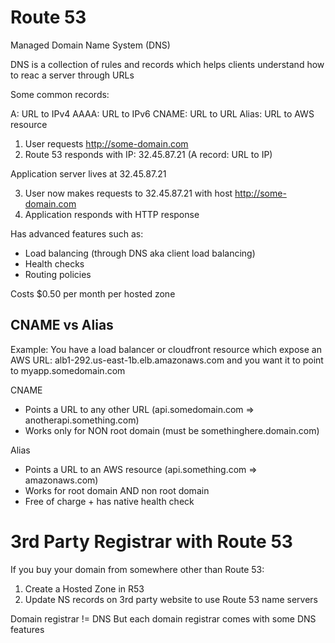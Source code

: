 # Route 53

Managed Domain Name System (DNS)

DNS is a collection of rules and records which helps clients understand how to reac a server through URLs

Some common records:

A: URL to IPv4
AAAA: URL to IPv6
CNAME: URL to URL
Alias: URL to AWS resource


1. User requests http://some-domain.com
2. Route 53 responds with IP: 32.45.87.21 (A record: URL to IP)

Application server lives at 32.45.87.21

3. User now makes requests to 32.45.87.21 with host http://some-domain.com
4. Application responds with HTTP response

Has advanced features such as:
- Load balancing (through DNS aka client load balancing)
- Health checks
- Routing policies

Costs $0.50 per month per hosted zone

## CNAME vs Alias

Example:
You have a load balancer or cloudfront resource which expose an AWS URL: alb1-292.us-east-1b.elb.amazonaws.com and you want it to point to myapp.somedomain.com

CNAME
- Points a URL to any other URL (api.somedomain.com => anotherapi.something.com)
- Works only for NON root domain (must be somethinghere.domain.com)

Alias
- Points a URL to an AWS resource (api.something.com => amazonaws.com)
- Works for root domain AND non root domain
- Free of charge + has native health check 

# 3rd Party Registrar with Route 53

If you buy your domain from somewhere other than Route 53:
1. Create a Hosted Zone in R53
2. Update NS records on 3rd party website to use Route 53 name servers


Domain registrar != DNS
But each domain registrar comes with some DNS features
